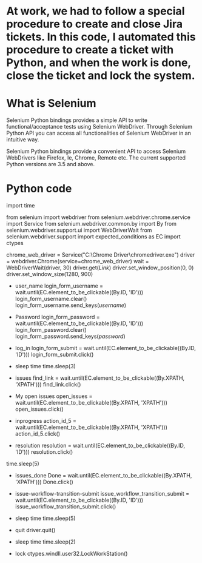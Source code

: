 # At work, we had to follow a special procedure to create and close Jira tickets. In this code, I automated this procedure to create a ticket with Python, and when the work is done, close the ticket and lock the system.

# What is Selenium
Selenium Python bindings provides a simple API to write functional/acceptance tests using Selenium WebDriver. Through Selenium Python API you can access all functionalities of Selenium WebDriver in an intuitive way.

Selenium Python bindings provide a convenient API to access Selenium WebDrivers like Firefox, Ie, Chrome, Remote etc. The current supported Python versions are 3.5 and above.

# Python code

import time

from selenium import webdriver
from selenium.webdriver.chrome.service import Service
from selenium.webdriver.common.by import By
from selenium.webdriver.support.ui import WebDriverWait
from selenium.webdriver.support import expected_conditions as EC
import ctypes

chrome_web_driver = Service("C:\Chrome Driver\chromedriver.exe")
driver = webdriver.Chrome(service=chrome_web_driver)
wait = WebDriverWait(driver, 30)
driver.get(*Link*)
driver.set_window_position(0, 0)
driver.set_window_size(1280, 900)

* user_name
login_form_username = wait.until(EC.element_to_be_clickable((By.ID, 'ID')))
login_form_username.clear()
login_form_username.send_keys(*username*)

* Password
login_form_password = wait.until(EC.element_to_be_clickable((By.ID, 'ID')))
login_form_password.clear()
login_form_password.send_keys(*password*)

* log_in
login_form_submit = wait.until(EC.element_to_be_clickable((By.ID, 'ID')))
login_form_submit.click()

* sleep time
time.sleep(3)

* issues
find_link = wait.until(EC.element_to_be_clickable((By.XPATH, 'XPATH')))
find_link.click()

* My open issues
open_issues = wait.until(EC.element_to_be_clickable((By.XPATH, 'XPATH')))
open_issues.click()

* inprogress
action_id_5 = wait.until(EC.element_to_be_clickable((By.XPATH, 'XPATH')))
action_id_5.click()

* resolution
resolution = wait.until(EC.element_to_be_clickable((By.ID, 'ID')))
resolution.click()

time.sleep(5)

* issues_done
Done = wait.until(EC.element_to_be_clickable((By.XPATH, 'XPATH')))
Done.click()

* issue-workflow-transition-submit
issue_workflow_transition_submit = wait.until(EC.element_to_be_clickable((By.ID, 'ID')))
issue_workflow_transition_submit.click()

* sleep time
time.sleep(5)

* quit
driver.quit()

* sleep time
time.sleep(2)

* lock
ctypes.windll.user32.LockWorkStation()
